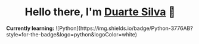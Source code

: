 <h1 align="center">Hello there, I'm <u>Duarte Silva</u> 👋</h1>

<p><b>Currently learning:</b>
![Python](https://img.shields.io/badge/Python-3776AB?style=for-the-badge&logo=python&logoColor=white)</p>
